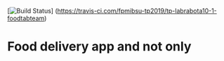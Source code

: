 [![Build Status](https://travis-ci.com/fpmibsu-tp2019/tp-labrabota10-1-foodtabteam.svg?branch=master)]
(https://travis-ci.com/fpmibsu-tp2019/tp-labrabota10-1-foodtabteam)
# Food delivery app and not only
